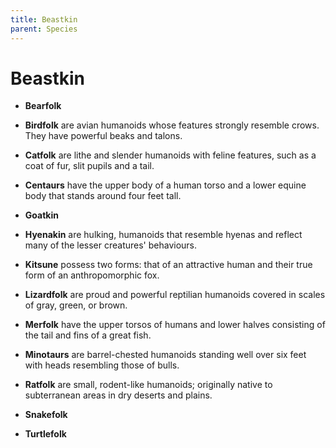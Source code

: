 ```yaml
---
title: Beastkin
parent: Species
---
```


# Beastkin
* **Bearfolk**

* **Birdfolk** are avian humanoids whose features strongly resemble crows. They have powerful beaks and talons.

* **Catfolk** are lithe and slender humanoids with feline features, such as a coat of fur, slit pupils and a tail. 

* **Centaurs** have the upper body of a human torso and a lower equine body that stands around four feet tall.

* **Goatkin** 

* **Hyenakin** are hulking, humanoids that resemble hyenas and reflect many of the lesser creatures' behaviours.

* **Kitsune** possess two forms: that of an attractive human and their true form of an anthropomorphic fox.

* **Lizardfolk** are proud and powerful reptilian humanoids covered in scales of gray, green, or brown.

* **Merfolk** have the upper torsos of humans and lower halves consisting of the tail and fins of a great fish.

* **Minotaurs** are barrel-chested humanoids standing well over six feet with heads resembling those of bulls.

* **Ratfolk** are small, rodent-like humanoids; originally native to subterranean areas in dry deserts and plains.

* **Snakefolk**

* **Turtlefolk**
